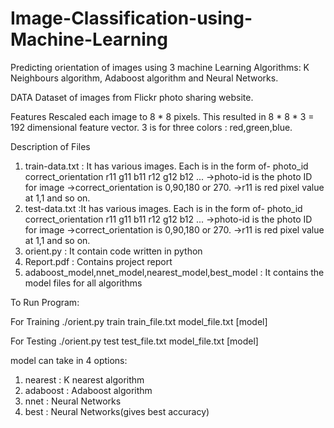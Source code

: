 # Image-Classification-using-Machine-Learning
Predicting orientation of images using 3 machine Learning Algorithms: K Neighbours algorithm, Adaboost algorithm and Neural Networks.

DATA
Dataset of images from Flickr photo sharing website.

Features
Rescaled each image to 8 * 8  pixels. This resulted in 8 * 8 * 3 = 192 dimensional feature vector. 3 is for three colors : red,green,blue.

Description of Files
1. train-data.txt : It has various images. Each is in the form of- photo_id correct_orientation r11 g11 b11 r12 g12 b12 ...
   ->photo-id is the photo ID for image
   ->correct_orientation is 0,90,180 or 270.
   ->r11 is red pixel value at 1,1 and so on.
2. test-data.txt :It has various images. Each is in the form of- photo_id correct_orientation r11 g11 b11 r12 g12 b12 ...
   ->photo-id is the photo ID for image 
   ->correct_orientation is 0,90,180 or 270.
   ->r11 is red pixel value at 1,1 and so on.
3. orient.py : It contain code written in python
4. Report.pdf : Contains project report
5. adaboost_model,nnet_model,nearest_model,best_model : It contains the model files for all algorithms

To Run Program:

For Training
./orient.py train train_file.txt model_file.txt [model]

For Testing
./orient.py test test_file.txt model_file.txt [model]

model can take in 4 options:
1. nearest : K nearest algorithm
2. adaboost : Adaboost algorithm
3. nnet : Neural Networks
4. best : Neural Networks(gives best accuracy)

